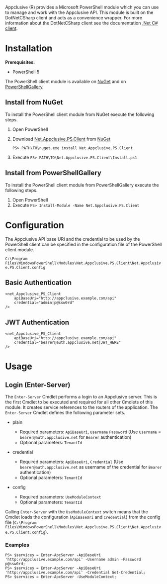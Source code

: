Appclusive (R) provides a Microsoft PowerShell module which you can use to manage and work with the Appclusive API. This module is built on the DotNetCSharp client and acts as a convenience wrapper. For more information about the DotNetCSharp client see the documentation [.Net C# client](../DotNetCSharp/!index).


# Installation

**Prerequisites:**

* PowerShell 5

The PowerShell client module is available on [NuGet](https://www.nuget.org/packages/Net.Appclusive.PS.Client/) and on [PowerShellGallery](https://www.powershellgallery.com/packages/Net.Appclusive.PS.Client)

## Install from NuGet

To install the PowerShell client module from NuGet execute the following steps.

1. Open PowerShell
1. Download [Net.Appclusive.PS.Client](https://www.nuget.org/packages/Net.Appclusive.PS.Client/) from [NuGet](https://www.nuget.org/)

	`PS> PATH\TO\nuget.exe install Net.Appclusive.PS.Client`

1. Execute `PS> PATH\TO\Net.Appclusive.PS.Client\Install.ps1`

## Install from PowerShellGallery

To install the PowerShell client module from PowerShellGallery execute the following steps.

1. Open PowerShell
1. Execute `PS> Install-Module -Name Net.Appclusive.PS.Client`

# Configuration

The Appclusive API base URI and the credential to be used by the PowerShell client can be specified in the configuration file of the PowerShell client module.

`C:\Program Files\WindowsPowerShell\Modules\Net.Appclusive.PS.Client\Net.Appclusive.PS.Client.config`

## Basic Authentication

	<net_Appclusive_PS_Client
		apiBaseUri="http://appclusive.example.com/api"
		credential="admin|p@ssw0rd"
	/>

## JWT Authentication

	<net_Appclusive_PS_Client
		apiBaseUri="http://appclusive.example.com/api"
		credential="bearer@auth.appclusive.net|JWT_HERE"
	/>


# Usage

## Login (Enter-Server)

The `Enter-Server` Cmdlet performs a login to an Appclusive server. This is the first Cmdlet to be executed and required for all other Cmdlets of this module. It creates service references to the routers of the application. The `Enter-Server` Cmdlet defines the following parameter sets. 

* plain

  * Required parameters: `ApiBaseUri`, `Username` `Password` (Use `Username` = `bearer@auth.appclusive.net` for `Bearer` authentication)
  * Optional parameters: `TenantId`

* credential

  * Required parameters: `ApiBaseUri`, `Credential` (Use `bearer@auth.appclusive.net` as username of the credential for `Bearer` authentication)
  * Optional parameters: `TenantId`
  
* config

  * Required parameters: `UseModuleContext`
  * Optional parameters: `TenantId`
  
Calling `Enter-Server` with the `UseModuleContext` switch means that the Cmdlet loads the configuration (`ApiBaseUri` and `Credential`) from the config file (`C:\Program Files\WindowsPowerShell\Modules\Net.Appclusive.PS.Client\Net.Appclusive.PS.Client.config`).

### Examples

```
PS> $services = Enter-ApcServer -ApiBaseUri 'http://appclusive.example.com/api' -Username admin -Password p@ssw0rd;
PS> $services = Enter-ApcServer -ApiBaseUri 'http://appclusive.example.com/api' -Credential Get-Credential;
PS> $services = Enter-ApcServer -UseModuleContext;
```